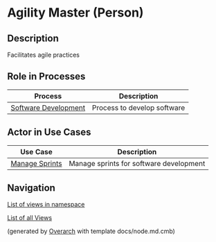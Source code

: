 
# Agility Master (Person)
## Description
Facilitates agile practices


## Role in Processes
| Process | Description |
|---|---|
| [Software Development](../../mybank/project-management/software-development.md)| Process to develop software |
## Actor in Use Cases
| Use Case | Description |
|---|---|
| [Manage Sprints](../../mybank/project-management/manage-sprints.md)| Manage sprints for software development |


## Navigation
[List of views in namespace](./views-in-namespace.md)

[List of all Views](../../views.md)


(generated by [Overarch](https://github.com/soulspace-org/overarch) with template docs/node.md.cmb)
